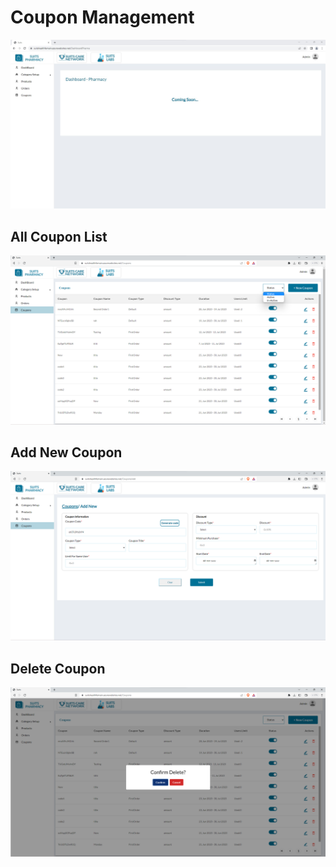 # Coupon Management

![Logo](./images/pharma/ph_dashboard.jpg)

## All Coupon List

![Logo](./images/pharma/coupon-list.png)

## Add New Coupon

![Logo](./images/pharma/coupon-add.png)

## Delete Coupon

![Logo](./images/pharma/coupon-dlt.png)
